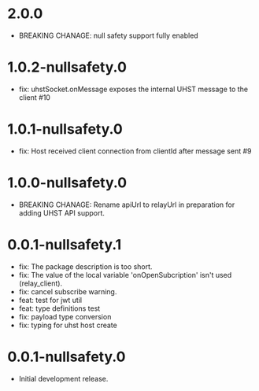 # 2.0.0

- BREAKING CHANAGE: null safety support fully enabled

# 1.0.2-nullsafety.0

- fix: uhstSocket.onMessage exposes the internal UHST message to the client #10

# 1.0.1-nullsafety.0

- fix: Host received client connection from clientId after message sent #9

# 1.0.0-nullsafety.0

- BREAKING CHANAGE: Rename apiUrl to relayUrl in preparation for adding UHST API support.

# 0.0.1-nullsafety.1

- fix: The package description is too short.
- fix: The value of the local variable 'onOpenSubcription' isn't used (relay_client).
- fix: cancel subscribe warning.
- feat: test for jwt util
- feat: type definitions test
- fix: payload type conversion
- fix: typing for uhst host create

# 0.0.1-nullsafety.0

- Initial development release.
